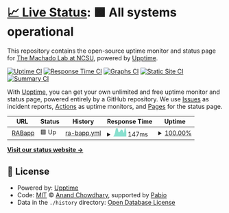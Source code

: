 # [📈 Live Status](https://machado-lab.github.io/rabapp-upptime): <!--live status--> **🟩 All systems operational**

This repository contains the open-source uptime monitor and status page for [The Machado Lab at NCSU](https://machado-lab.github.io/), powered by [Upptime](https://github.com/upptime/upptime).

[![Uptime CI](https://github.com/machado-lab/rabapp-upptime/workflows/Uptime%20CI/badge.svg)](https://github.com/machado-lab/rabapp-upptime/actions?query=workflow%3A%22Uptime+CI%22)
[![Response Time CI](https://github.com/machado-lab/rabapp-upptime/workflows/Response%20Time%20CI/badge.svg)](https://github.com/machado-lab/rabapp-upptime/actions?query=workflow%3A%22Response+Time+CI%22)
[![Graphs CI](https://github.com/machado-lab/rabapp-upptime/workflows/Graphs%20CI/badge.svg)](https://github.com/machado-lab/rabapp-upptime/actions?query=workflow%3A%22Graphs+CI%22)
[![Static Site CI](https://github.com/machado-lab/rabapp-upptime/workflows/Static%20Site%20CI/badge.svg)](https://github.com/machado-lab/rabapp-upptime/actions?query=workflow%3A%22Static+Site+CI%22)
[![Summary CI](https://github.com/machado-lab/rabapp-upptime/workflows/Summary%20CI/badge.svg)](https://github.com/machado-lab/rabapp-upptime/actions?query=workflow%3A%22Summary+CI%22)

With [Upptime](https://upptime.js.org), you can get your own unlimited and free uptime monitor and status page, powered entirely by a GitHub repository. We use [Issues](https://github.com/machado-lab/rabapp-upptime/issues) as incident reports, [Actions](https://github.com/machado-lab/rabapp-upptime/actions) as uptime monitors, and [Pages](https://machado-lab.github.io/rabapp-upptime) for the status page.

<!--start: status pages-->
<!-- This summary is generated by Upptime (https://github.com/upptime/upptime) -->
<!-- Do not edit this manually, your changes will be overwritten -->
<!-- prettier-ignore -->
| URL | Status | History | Response Time | Uptime |
| --- | ------ | ------- | ------------- | ------ |
| <img alt="" src="https://icons.duckduckgo.com/ip3/rabapp.org.ico" height="13"> [RABapp](https://rabapp.org) | 🟩 Up | [ra-bapp.yml](https://github.com/machado-lab/rabapp-upptime/commits/HEAD/history/ra-bapp.yml) | <details><summary><img alt="Response time graph" src="./graphs/ra-bapp/response-time-week.png" height="20"> 147ms</summary><br><a href="https://machado-lab.github.io/rabapp-upptime/history/ra-bapp"><img alt="Response time 147" src="https://img.shields.io/endpoint?url=https%3A%2F%2Fraw.githubusercontent.com%2Fmachado-lab%2Frabapp-upptime%2FHEAD%2Fapi%2Fra-bapp%2Fresponse-time.json"></a><br><a href="https://machado-lab.github.io/rabapp-upptime/history/ra-bapp"><img alt="24-hour response time 147" src="https://img.shields.io/endpoint?url=https%3A%2F%2Fraw.githubusercontent.com%2Fmachado-lab%2Frabapp-upptime%2FHEAD%2Fapi%2Fra-bapp%2Fresponse-time-day.json"></a><br><a href="https://machado-lab.github.io/rabapp-upptime/history/ra-bapp"><img alt="7-day response time 147" src="https://img.shields.io/endpoint?url=https%3A%2F%2Fraw.githubusercontent.com%2Fmachado-lab%2Frabapp-upptime%2FHEAD%2Fapi%2Fra-bapp%2Fresponse-time-week.json"></a><br><a href="https://machado-lab.github.io/rabapp-upptime/history/ra-bapp"><img alt="30-day response time 147" src="https://img.shields.io/endpoint?url=https%3A%2F%2Fraw.githubusercontent.com%2Fmachado-lab%2Frabapp-upptime%2FHEAD%2Fapi%2Fra-bapp%2Fresponse-time-month.json"></a><br><a href="https://machado-lab.github.io/rabapp-upptime/history/ra-bapp"><img alt="1-year response time 147" src="https://img.shields.io/endpoint?url=https%3A%2F%2Fraw.githubusercontent.com%2Fmachado-lab%2Frabapp-upptime%2FHEAD%2Fapi%2Fra-bapp%2Fresponse-time-year.json"></a></details> | <details><summary><a href="https://machado-lab.github.io/rabapp-upptime/history/ra-bapp">100.00%</a></summary><a href="https://machado-lab.github.io/rabapp-upptime/history/ra-bapp"><img alt="All-time uptime 100.00%" src="https://img.shields.io/endpoint?url=https%3A%2F%2Fraw.githubusercontent.com%2Fmachado-lab%2Frabapp-upptime%2FHEAD%2Fapi%2Fra-bapp%2Fuptime.json"></a><br><a href="https://machado-lab.github.io/rabapp-upptime/history/ra-bapp"><img alt="24-hour uptime 100.00%" src="https://img.shields.io/endpoint?url=https%3A%2F%2Fraw.githubusercontent.com%2Fmachado-lab%2Frabapp-upptime%2FHEAD%2Fapi%2Fra-bapp%2Fuptime-day.json"></a><br><a href="https://machado-lab.github.io/rabapp-upptime/history/ra-bapp"><img alt="7-day uptime 100.00%" src="https://img.shields.io/endpoint?url=https%3A%2F%2Fraw.githubusercontent.com%2Fmachado-lab%2Frabapp-upptime%2FHEAD%2Fapi%2Fra-bapp%2Fuptime-week.json"></a><br><a href="https://machado-lab.github.io/rabapp-upptime/history/ra-bapp"><img alt="30-day uptime 100.00%" src="https://img.shields.io/endpoint?url=https%3A%2F%2Fraw.githubusercontent.com%2Fmachado-lab%2Frabapp-upptime%2FHEAD%2Fapi%2Fra-bapp%2Fuptime-month.json"></a><br><a href="https://machado-lab.github.io/rabapp-upptime/history/ra-bapp"><img alt="1-year uptime 100.00%" src="https://img.shields.io/endpoint?url=https%3A%2F%2Fraw.githubusercontent.com%2Fmachado-lab%2Frabapp-upptime%2FHEAD%2Fapi%2Fra-bapp%2Fuptime-year.json"></a></details>

<!--end: status pages-->

[**Visit our status website →**](https://machado-lab.github.io/rabapp-upptime)

## 📄 License

- Powered by: [Upptime](https://github.com/upptime/upptime)
- Code: [MIT](./LICENSE) © [Anand Chowdhary](https://anandchowdhary.com), supported by [Pabio](https://pabio.com)
- Data in the `./history` directory: [Open Database License](https://opendatacommons.org/licenses/odbl/1-0/)
